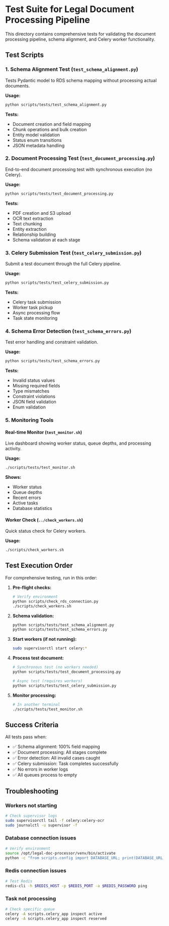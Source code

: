 # Test Suite for Legal Document Processing Pipeline

This directory contains comprehensive tests for validating the document processing pipeline, schema alignment, and Celery worker functionality.

## Test Scripts

### 1. Schema Alignment Test (`test_schema_alignment.py`)
Tests Pydantic model to RDS schema mapping without processing actual documents.

**Usage:**
```bash
python scripts/tests/test_schema_alignment.py
```

**Tests:**
- Document creation and field mapping
- Chunk operations and bulk creation
- Entity model validation
- Status enum transitions
- JSON metadata handling

### 2. Document Processing Test (`test_document_processing.py`)
End-to-end document processing test with synchronous execution (no Celery).

**Usage:**
```bash
python scripts/tests/test_document_processing.py
```

**Tests:**
- PDF creation and S3 upload
- OCR text extraction
- Text chunking
- Entity extraction
- Relationship building
- Schema validation at each stage

### 3. Celery Submission Test (`test_celery_submission.py`)
Submit a test document through the full Celery pipeline.

**Usage:**
```bash
python scripts/tests/test_celery_submission.py
```

**Tests:**
- Celery task submission
- Worker task pickup
- Async processing flow
- Task state monitoring

### 4. Schema Error Detection (`test_schema_errors.py`)
Test error handling and constraint validation.

**Usage:**
```bash
python scripts/tests/test_schema_errors.py
```

**Tests:**
- Invalid status values
- Missing required fields
- Type mismatches
- Constraint violations
- JSON field validation
- Enum validation

### 5. Monitoring Tools

#### Real-time Monitor (`test_monitor.sh`)
Live dashboard showing worker status, queue depths, and processing activity.

**Usage:**
```bash
./scripts/tests/test_monitor.sh
```

**Shows:**
- Worker status
- Queue depths
- Recent errors
- Active tasks
- Database statistics

#### Worker Check (`../check_workers.sh`)
Quick status check for Celery workers.

**Usage:**
```bash
./scripts/check_workers.sh
```

## Test Execution Order

For comprehensive testing, run in this order:

1. **Pre-flight checks:**
   ```bash
   # Verify environment
   python scripts/check_rds_connection.py
   ./scripts/check_workers.sh
   ```

2. **Schema validation:**
   ```bash
   python scripts/tests/test_schema_alignment.py
   python scripts/tests/test_schema_errors.py
   ```

3. **Start workers (if not running):**
   ```bash
   sudo supervisorctl start celery:*
   ```

4. **Process test document:**
   ```bash
   # Synchronous test (no workers needed)
   python scripts/tests/test_document_processing.py
   
   # Async test (requires workers)
   python scripts/tests/test_celery_submission.py
   ```

5. **Monitor processing:**
   ```bash
   # In another terminal
   ./scripts/tests/test_monitor.sh
   ```

## Success Criteria

All tests pass when:
- ✅ Schema alignment: 100% field mapping
- ✅ Document processing: All stages complete
- ✅ Error detection: All invalid cases caught
- ✅ Celery submission: Task completes successfully
- ✅ No errors in worker logs
- ✅ All queues process to empty

## Troubleshooting

### Workers not starting
```bash
# Check supervisor logs
sudo supervisorctl tail -f celery:celery-ocr
sudo journalctl -u supervisor -f
```

### Database connection issues
```bash
# Verify environment
source /opt/legal-doc-processor/venv/bin/activate
python -c "from scripts.config import DATABASE_URL; print(DATABASE_URL)"
```

### Redis connection issues
```bash
# Test Redis
redis-cli -h $REDIS_HOST -p $REDIS_PORT -a $REDIS_PASSWORD ping
```

### Task not processing
```bash
# Check specific queue
celery -A scripts.celery_app inspect active
celery -A scripts.celery_app inspect reserved
```